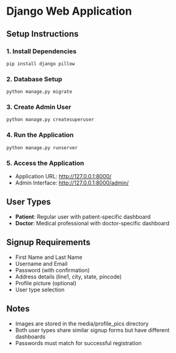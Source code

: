 # Django Web Application
## Setup Instructions

### 1. Install Dependencies
```
pip install django pillow
```

### 2. Database Setup
```
python manage.py migrate
```

### 3. Create Admin User
```
python manage.py createsuperuser
```

### 4. Run the Application
```
python manage.py runserver
```

### 5. Access the Application
- Application URL: http://127.0.0.1:8000/
- Admin Interface: http://127.0.0.1:8000/admin/

## User Types
- **Patient**: Regular user with patient-specific dashboard
- **Doctor**: Medical professional with doctor-specific dashboard

## Signup Requirements
- First Name and Last Name
- Username and Email
- Password (with confirmation)
- Address details (line1, city, state, pincode)
- Profile picture (optional)
- User type selection

## Notes
- Images are stored in the media/profile_pics directory
- Both user types share similar signup forms but have different dashboards
- Passwords must match for successful registration
